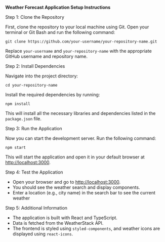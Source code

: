 
 **Weather Forecast Application Setup Instructions**

Step 1: Clone the Repository

First, clone the repository to your local machine using Git. Open your terminal or Git Bash and run the following command:

```
git clone https://github.com/your-username/your-repository-name.git
```

Replace `your-username` and `your-repository-name` with the appropriate GitHub username and repository name.

Step 2: Install Dependencies

Navigate into the project directory:

```
cd your-repository-name
```

Install the required dependencies by running:

```
npm install
```

This will install all the necessary libraries and dependencies listed in the `package.json` file.

Step 3: Run the Application

Now you can start the development server. Run the following command:

```
npm start
```

This will start the application and open it in your default browser at [http://localhost:3000](http://localhost:3000).

Step 4: Test the Application

- Open your browser and go to [http://localhost:3000](http://localhost:3000).
- You should see the weather search and display components.
- Enter a location (e.g., city name) in the search bar to see the current weather 

Step 5: Additional Information

- The application is built with React and TypeScript.
- Data is fetched from the WeatherStack API.
- The frontend is styled using `styled-components`, and weather icons are displayed using `react-icons`.
